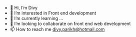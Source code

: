 - 👋 Hi, I’m Divy
- 👀 I’m interested in Front end development
- 🌱 I’m currently learning ...
- 💞️ I’m looking to collaborate on front end web development
- 📫 How to reach me divy.parikh@hotmail.com

<!---
Divy611/Divy611 is a ✨ special ✨ repository because its `README.md` (this file) appears on your GitHub profile.
You can click the Preview link to take a look at your changes.
--->
